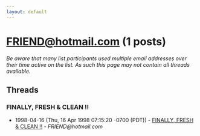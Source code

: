 ```yaml
---
layout: default
---
```


# FRIEND@hotmail.com (1 posts)

_Be aware that many list participants used multiple email addresses over their time active on the list. As such this page may not contain all threads available._

## Threads

### FINALLY, FRESH & CLEAN !!
+ 1998-04-16 (Thu, 16 Apr 1998 07:15:20 -0700 (PDT)) - [FINALLY, FRESH & CLEAN !!](/archive/1998/04/c896b445e548934190774160215901c54e22493781ce8afaf16647bd58fc2da7) - _FRIEND@hotmail.com_

